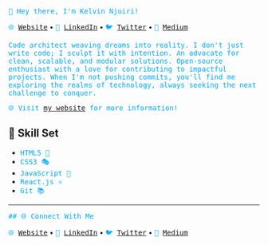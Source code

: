 <kbd style="color:#00aaff;">👋 Hey there, I'm Kelvin Njuiri!</kbd>

<kbd style="color:#00aaff;">🌐 [Website](https://6496e67cdf9c3f5738a94346--kelvin-njuiri.netlify.app/)</kbd> •
<kbd style="color:#00aaff;">📱 [LinkedIn](https://www.linkedin.com/in/kelvin-njuiri-37b01a273/)</kbd> •
<kbd style="color:#00aaff;">🐦 [Twitter](https://twitter.com/k_njuiri)</kbd> •
<kbd style="color:#00aaff;">📝 [Medium](https://medium.com/@knjuiri)</kbd>

<kbd style="color:#00aaff;">Code architect weaving dreams into reality. I don't just write code; I sculpt it with intention. An advocate for clean, scalable, and modular solutions. Open-source enthusiast with a love for contributing to impactful projects. When I'm not pushing commits, you'll find me exploring the realms of technology, always seeking the next challenge to conquer.</kbd>

<kbd style="color:#00aaff;">🌐 Visit [my website](https://6496e67cdf9c3f5738a94346--kelvin-njuiri.netlify.app/) for more information!</kbd>

## 🚀 Skill Set

- <kbd style="color:#00aaff;">HTML5 🎨</kbd>
- <kbd style="color:#00aaff;">CSS3 🎭</kbd>
- <kbd style="color:#00aaff;">JavaScript 🚀</kbd>
- <kbd style="color:#00aaff;">React.js ⚛️</kbd>
- <kbd style="color:#00aaff;">Git 📚</kbd>

---

<kbd style="color:#00aaff;">## 🌐 Connect With Me</kbd>

<kbd style="color:#00aaff;">🌐 [Website](https://6496e67cdf9c3f5738a94346--kelvin-njuiri.netlify.app/)</kbd> •
<kbd style="color:#00aaff;">📱 [LinkedIn](https://www.linkedin.com/in/kelvin-njuiri/)</kbd> •
<kbd style="color:#00aaff;">🐦 [Twitter](https://twitter.com/k_njuiri)</kbd> •
<kbd style="color:#00aaff;">📝 [Medium](https://medium.com/@knjuiri)</kbd>

